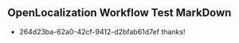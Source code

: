 ## OpenLocalization Workflow Test MarkDown
* 264d23ba-62a0-42cf-9412-d2bfab61d7ef thanks!

<!--HONumber=Jul16_HO2-->


